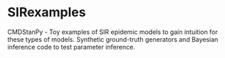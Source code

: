 # SIRexamples
CMDStanPy - Toy examples of SIR epidemic models to gain intuition for these types of models. Synthetic ground-truth generators and Bayesian inference code to test parameter inference. 
